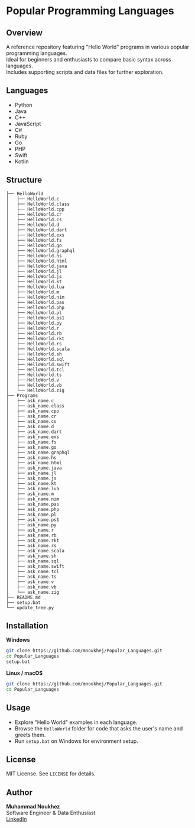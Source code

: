 # Popular Programming Languages

## Overview

A reference repository featuring "Hello World" programs in various popular programming languages.  
Ideal for beginners and enthusiasts to compare basic syntax across languages.  
Includes supporting scripts and data files for further exploration.

## Languages

- Python
- Java
- C++
- JavaScript
- C#
- Ruby
- Go
- PHP
- Swift
- Kotlin

## Structure

<!-- TREE_START -->
```
├── HelloWorld
│   ├── HelloWorld.c
│   ├── HelloWorld.class
│   ├── HelloWorld.cpp
│   ├── HelloWorld.cr
│   ├── HelloWorld.cs
│   ├── HelloWorld.d
│   ├── HelloWorld.dart
│   ├── HelloWorld.exs
│   ├── HelloWorld.fs
│   ├── HelloWorld.go
│   ├── HelloWorld.graphql
│   ├── HelloWorld.hs
│   ├── HelloWorld.html
│   ├── HelloWorld.java
│   ├── HelloWorld.jl
│   ├── HelloWorld.js
│   ├── HelloWorld.kt
│   ├── HelloWorld.lua
│   ├── HelloWorld.m
│   ├── HelloWorld.nim
│   ├── HelloWorld.pas
│   ├── HelloWorld.php
│   ├── HelloWorld.pl
│   ├── HelloWorld.ps1
│   ├── HelloWorld.py
│   ├── HelloWorld.r
│   ├── HelloWorld.rb
│   ├── HelloWorld.rkt
│   ├── HelloWorld.rs
│   ├── HelloWorld.scala
│   ├── HelloWorld.sh
│   ├── HelloWorld.sql
│   ├── HelloWorld.swift
│   ├── HelloWorld.tcl
│   ├── HelloWorld.ts
│   ├── HelloWorld.v
│   ├── HelloWorld.vb
│   └── HelloWorld.zig
├── Programs
│   ├── ask_name.c
│   ├── ask_name.class
│   ├── ask_name.cpp
│   ├── ask_name.cr
│   ├── ask_name.cs
│   ├── ask_name.d
│   ├── ask_name.dart
│   ├── ask_name.exs
│   ├── ask_name.fs
│   ├── ask_name.go
│   ├── ask_name.graphql
│   ├── ask_name.hs
│   ├── ask_name.html
│   ├── ask_name.java
│   ├── ask_name.jl
│   ├── ask_name.js
│   ├── ask_name.kt
│   ├── ask_name.lua
│   ├── ask_name.m
│   ├── ask_name.nim
│   ├── ask_name.pas
│   ├── ask_name.php
│   ├── ask_name.pl
│   ├── ask_name.ps1
│   ├── ask_name.py
│   ├── ask_name.r
│   ├── ask_name.rb
│   ├── ask_name.rkt
│   ├── ask_name.rs
│   ├── ask_name.scala
│   ├── ask_name.sh
│   ├── ask_name.sql
│   ├── ask_name.swift
│   ├── ask_name.tcl
│   ├── ask_name.ts
│   ├── ask_name.v
│   ├── ask_name.vb
│   └── ask_name.zig
├── README.md
├── setup.bat
└── update_tree.py
```
<!-- TREE_END -->

## Installation

**Windows**

```bash
git clone https://github.com/mnoukhej/Popular_Languages.git
cd Popular_Languages
setup.bat
```

**Linux / macOS**

```bash
git clone https://github.com/mnoukhej/Popular_Languages.git
cd Popular_Languages
```

## Usage

- Explore "Hello World" examples in each language.
- Browse the `HelloWorld` folder for code that asks the user's name and greets them.
- Run `setup.bat` on Windows for environment setup.

## License

MIT License. See `LICENSE` for details.

## Author

**Muhammad Noukhez**  
Software Engineer & Data Enthusiast  
[LinkedIn](https://www.linkedin.com/in/mnoukhej/)
